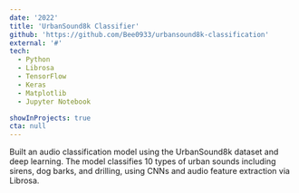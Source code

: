 ```yaml
---
date: '2022'
title: 'UrbanSound8k Classifier'
github: 'https://github.com/Bee0933/urbansound8k-classification'
external: '#'
tech:
  - Python
  - Librosa
  - TensorFlow
  - Keras
  - Matplotlib
  - Jupyter Notebook

showInProjects: true
cta: null
---
```


Built an audio classification model using the UrbanSound8k dataset and deep learning. The model classifies 10 types of urban sounds including sirens, dog barks, and drilling, using CNNs and audio feature extraction via Librosa.
